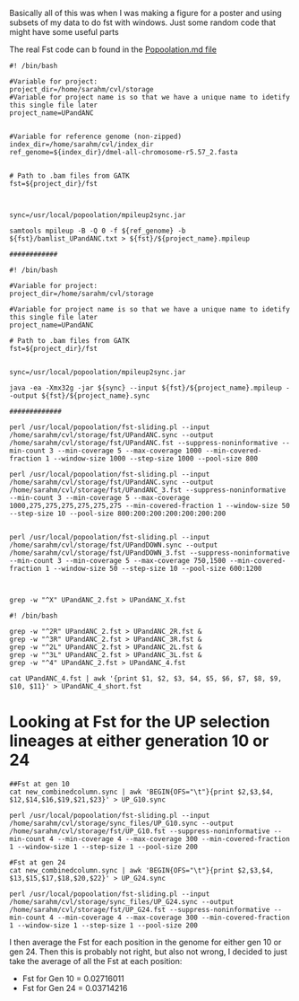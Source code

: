 Basically all of this was when I was making a figure for a poster and using subsets of my data to do fst with windows. Just some random code that might have some useful parts

The real Fst code can b found in the [Popoolation.md file](https://github.com/srmarzec/CVL_SequenceAnaylsis/blob/master/PoPoolation.md)

```
#! /bin/bash

#Variable for project:
project_dir=/home/sarahm/cvl/storage
#Variable for project name is so that we have a unique name to idetify this single file later
project_name=UPandANC


#Variable for reference genome (non-zipped)
index_dir=/home/sarahm/cvl/index_dir
ref_genome=${index_dir}/dmel-all-chromosome-r5.57_2.fasta


# Path to .bam files from GATK
fst=${project_dir}/fst



sync=/usr/local/popoolation/mpileup2sync.jar

samtools mpileup -B -Q 0 -f ${ref_genome} -b ${fst}/bamlist_UPandANC.txt > ${fst}/${project_name}.mpileup

############

#! /bin/bash

#Variable for project:
project_dir=/home/sarahm/cvl/storage

#Variable for project name is so that we have a unique name to idetify this single file later
project_name=UPandANC

# Path to .bam files from GATK
fst=${project_dir}/fst


sync=/usr/local/popoolation/mpileup2sync.jar

java -ea -Xmx32g -jar ${sync} --input ${fst}/${project_name}.mpileup --output ${fst}/${project_name}.sync

#############

perl /usr/local/popoolation/fst-sliding.pl --input /home/sarahm/cvl/storage/fst/UPandANC.sync --output /home/sarahm/cvl/storage/fst/UPandANC.fst --suppress-noninformative --min-count 3 --min-coverage 5 --max-coverage 1000 --min-covered-fraction 1 --window-size 1000 --step-size 1000 --pool-size 800

perl /usr/local/popoolation/fst-sliding.pl --input /home/sarahm/cvl/storage/fst/UPandANC.sync --output /home/sarahm/cvl/storage/fst/UPandANC_3.fst --suppress-noninformative --min-count 3 --min-coverage 5 --max-coverage 1000,275,275,275,275,275,275 --min-covered-fraction 1 --window-size 50 --step-size 10 --pool-size 800:200:200:200:200:200:200


perl /usr/local/popoolation/fst-sliding.pl --input /home/sarahm/cvl/storage/fst/UPandDOWN.sync --output /home/sarahm/cvl/storage/fst/UPandDOWN_3.fst --suppress-noninformative --min-count 3 --min-coverage 5 --max-coverage 750,1500 --min-covered-fraction 1 --window-size 50 --step-size 10 --pool-size 600:1200



grep -w "^X" UPandANC_2.fst > UPandANC_X.fst

#! /bin/bash

grep -w "^2R" UPandANC_2.fst > UPandANC_2R.fst &
grep -w "^3R" UPandANC_2.fst > UPandANC_3R.fst &
grep -w "^2L" UPandANC_2.fst > UPandANC_2L.fst &
grep -w "^3L" UPandANC_2.fst > UPandANC_3L.fst &
grep -w "^4" UPandANC_2.fst > UPandANC_4.fst

cat UPandANC_4.fst | awk '{print $1, $2, $3, $4, $5, $6, $7, $8, $9, $10, $11}' > UPandANC_4_short.fst
```

# Looking at Fst for the UP selection lineages at either generation 10 or 24

```
##Fst at gen 10
cat new_combinedcolumn.sync | awk 'BEGIN{OFS="\t"}{print $2,$3,$4, $12,$14,$16,$19,$21,$23}' > UP_G10.sync

perl /usr/local/popoolation/fst-sliding.pl --input /home/sarahm/cvl/storage/sync_files/UP_G10.sync --output /home/sarahm/cvl/storage/fst/UP_G10.fst --suppress-noninformative --min-count 4 --min-coverage 4 --max-coverage 300 --min-covered-fraction 1 --window-size 1 --step-size 1 --pool-size 200

#Fst at gen 24
cat new_combinedcolumn.sync | awk 'BEGIN{OFS="\t"}{print $2,$3,$4, $13,$15,$17,$18,$20,$22}' > UP_G24.sync

perl /usr/local/popoolation/fst-sliding.pl --input /home/sarahm/cvl/storage/sync_files/UP_G24.sync --output /home/sarahm/cvl/storage/fst/UP_G24.fst --suppress-noninformative --min-count 4 --min-coverage 4 --max-coverage 300 --min-covered-fraction 1 --window-size 1 --step-size 1 --pool-size 200
```
I then average the Fst for each position in the genome for either gen 10 or gen 24. Then this is probably not right, but also not wrong, I decided to just take the average of all the Fst at each position:
  - Fst for Gen 10 = 0.02716011
  - Fst for Gen 24 = 0.03714216
